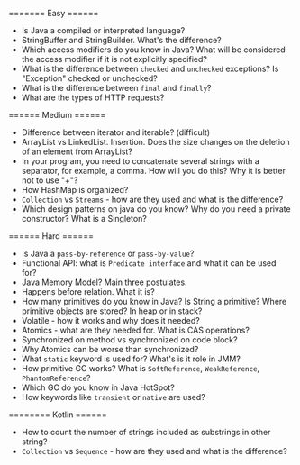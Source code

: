 ======= Easy ======
- Is Java a compiled or interpreted language?
- StringBuffer and StringBuilder. What's the difference?
- Which access modifiers do you know in Java? What will be considered the access modifier if it is not explicitly specified?
- What is the difference between `checked` and `unchecked` exceptions? Is "Exception" checked or unchecked?
- What is the difference between `final` and `finally`?
- What are the types of HTTP requests?

====== Medium ======
- Difference between iterator and iterable? (difficult)
- ArrayList vs LinkedList. Insertion. Does the size changes on the deletion of an element from ArrayList?
- In your program, you need to concatenate several strings with a separator, for example, a comma. How will you do this? Why it is better not to use "+"?
- How HashMap is organized?
- `Collection` vs `Streams` - how are they used and what is the difference?
- Which design patterns on java do you know? Why do you need a private constructor? What is a Singleton?

====== Hard ======
- Is Java a `pass-by-reference` or `pass-by-value`?
- Functional API: what is `Predicate interface` and what it can be used for?
- Java Memory Model? Main three postulates.
- Happens before relation. What it is?
- How many primitives do you know in Java? Is String a primitive? Where primitive objects are stored? In heap or in stack?
- Volatile - how it works and why does it needed?
- Atomics - what are they needed for. What is CAS operations? 
- Synchronized on method vs synchronized on code block?
- Why Atomics can be worse than synchronized?
- What `static` keyword is used for? What's is it role in JMM?
- How primitive GC works? What is `SoftReference`, `WeakReference`, `PhantomReference`?
- Which GC do you know in Java HotSpot?
- How keywords like `transient` or `native` are used?

======== Kotlin ======
- How to count the number of strings included as substrings in other string?
- `Collection` vs `Sequence` - how are they used and what is the difference?


